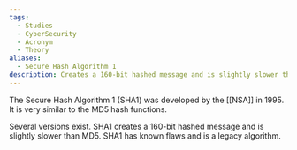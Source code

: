 ```yaml
---
tags:
  - Studies
  - CyberSecurity
  - Acronym
  - Theory
aliases:
  - Secure Hash Algorithm 1
description: Creates a 160-bit hashed message and is slightly slower than MD5.
---
```

The Secure Hash Algorithm 1 (SHA1) was developed by the [[NSA]] in 1995. It is very similar to the MD5 hash functions.

Several versions exist. SHA1 creates a 160-bit hashed message and is slightly slower than MD5. SHA1 has known flaws and is a legacy algorithm.